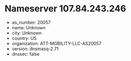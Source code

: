 # Nameserver 107.84.243.246

* as_number: 20057
* name: Unknown
* city: Unknown
* country: US
* organization: ATT-MOBILITY-LLC-AS20057
* version: dnsmasq-2.71
* dnssec: false
